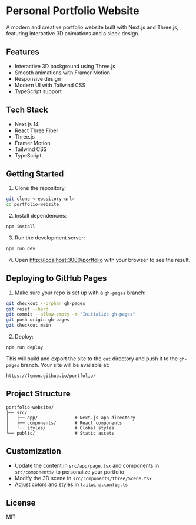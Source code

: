 # Personal Portfolio Website

A modern and creative portfolio website built with Next.js and Three.js, featuring interactive 3D animations and a sleek design.

## Features

- Interactive 3D background using Three.js
- Smooth animations with Framer Motion
- Responsive design
- Modern UI with Tailwind CSS
- TypeScript support

## Tech Stack

- Next.js 14
- React Three Fiber
- Three.js
- Framer Motion
- Tailwind CSS
- TypeScript

## Getting Started

1. Clone the repository:
```bash
git clone <repository-url>
cd portfolio-website
```

2. Install dependencies:
```bash
npm install
```

3. Run the development server:
```bash
npm run dev
```

4. Open [http://localhost:3000/portfolio](http://localhost:3000/portfolio) with your browser to see the result.

## Deploying to GitHub Pages

1. Make sure your repo is set up with a `gh-pages` branch:
```bash
git checkout --orphan gh-pages
git reset --hard
git commit --allow-empty -m "Initialize gh-pages"
git push origin gh-pages
git checkout main
```

2. Deploy:
```bash
npm run deploy
```

This will build and export the site to the `out` directory and push it to the `gh-pages` branch. Your site will be available at:

```
https://lemon.github.io/portfolio/
```

## Project Structure

```
portfolio-website/
├── src/
│   ├── app/              # Next.js app directory
│   ├── components/       # React components
│   └── styles/           # Global styles
└── public/               # Static assets
```

## Customization

- Update the content in `src/app/page.tsx` and components in `src/components/` to personalize your portfolio
- Modify the 3D scene in `src/components/three/Scene.tsx`
- Adjust colors and styles in `tailwind.config.ts`

## License

MIT
